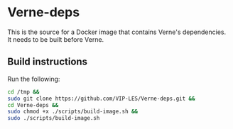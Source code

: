 # Verne-deps
This is the source for a Docker image that contains Verne's dependencies. It needs to be built before Verne.

## Build instructions
Run the following:

```bash
cd /tmp &&
sudo git clone https://github.com/VIP-LES/Verne-deps.git &&
cd Verne-deps &&
sudo chmod +x ./scripts/build-image.sh &&
sudo ./scripts/build-image.sh
```
